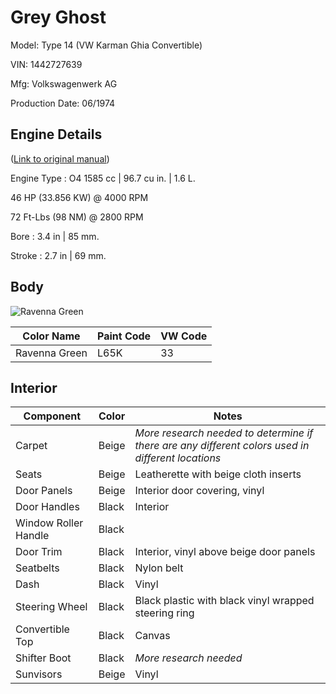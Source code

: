 # Grey Ghost

Model: Type 14 (VW Karman Ghia Convertible)

VIN: 1442727639

Mfg: Volkswagenwerk AG

Production Date: 06/1974

## Engine Details
([Link to original manual](http://www.thesamba.com/vw/archives/manuals/74ghia/page54.jpg))

Engine Type : O4 1585 cc | 96.7 cu in. | 1.6 L.

46 HP (33.856 KW) @ 4000 RPM

72 Ft-Lbs (98 NM) @ 2800 RPM

Bore : 3.4 in | 85 mm. 

Stroke : 2.7 in | 69 mm. 

## Body

![Ravenna Green](https://s31.postimg.org/r4oai0w6j/65k_limegreen.gif)

**Color Name** | **Paint Code** | **VW Code**
---------------|----------------|--------------
Ravenna Green | L65K | 33

## Interior

**Component** | **Color** | **Notes**
--------------|-----------|------------
Carpet | Beige | _More research needed to determine if there are any different colors used in different locations_
Seats | Beige | Leatherette with beige cloth inserts
Door Panels | Beige | Interior door covering, vinyl
Door Handles | Black | Interior
Window Roller Handle | Black |
Door Trim | Black | Interior, vinyl above beige door panels
Seatbelts | Black | Nylon belt
Dash | Black | Vinyl
Steering Wheel | Black | Black plastic with black vinyl wrapped steering ring
Convertible Top | Black | Canvas
Shifter Boot | Black | _More research needed_
Sunvisors | Beige | Vinyl
